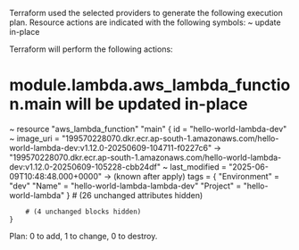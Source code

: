 
Terraform used the selected providers to generate the following execution
plan. Resource actions are indicated with the following symbols:
  ~ update in-place

Terraform will perform the following actions:

  # module.lambda.aws_lambda_function.main will be updated in-place
  ~ resource "aws_lambda_function" "main" {
        id                             = "hello-world-lambda-dev"
      ~ image_uri                      = "199570228070.dkr.ecr.ap-south-1.amazonaws.com/hello-world-lambda-dev:v1.12.0-20250609-104711-f0227c6" -> "199570228070.dkr.ecr.ap-south-1.amazonaws.com/hello-world-lambda-dev:v1.12.0-20250609-105228-cbb24df"
      ~ last_modified                  = "2025-06-09T10:48:48.000+0000" -> (known after apply)
        tags                           = {
            "Environment" = "dev"
            "Name"        = "hello-world-lambda-lambda-dev"
            "Project"     = "hello-world-lambda"
        }
        # (26 unchanged attributes hidden)

        # (4 unchanged blocks hidden)
    }

Plan: 0 to add, 1 to change, 0 to destroy.
